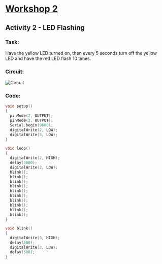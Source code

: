 # [Workshop 2](https://bmesbuildteamucla.github.io/Workshops/Workshop%202%20-%20Coding%20and%20Arduino)
## Activity 2 - LED Flashing

### Task:
Have the yellow LED turned on, then every 5 seconds turn off the yellow LED and have the red LED flash 10 times.

### Circuit:
![Circuit](https://bmesbuildteamucla.github.io/Workshops/Workshop%202%20-%20Coding%20and%20Arduino/Activity%202%20-%20LED%20Flashing/Circuit.PNG)

### Code:
```C++
void setup()
{
  pinMode(2, OUTPUT);
  pinMode(3, OUTPUT);
  Serial.begin(9600);
  digitalWrite(2, LOW);
  digitalWrite(3, LOW);
}

void loop()
{
  digitalWrite(2, HIGH);
  delay(5000);
  digitalWrite(2, LOW);
  blink();
  blink();
  blink();
  blink();
  blink();
  blink();
  blink();
  blink();
  blink();
  blink();
}

void blink()
{
  digitalWrite(3, HIGH);
  delay(500);
  digitalWrite(3, LOW);
  delay(500);
}
```
